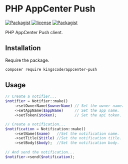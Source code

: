 # PHP AppCenter Push
[![Packagist](https://img.shields.io/packagist/v/kingscode/appcenter-push.svg?colorB=brightgreen)](https://packagist.org/packages/kingscode/appcenter-push)
[![license](https://img.shields.io/github/license/kingscode/appcenter-push.svg?colorB=brightgreen)](https://github.com/kingscode/appcenter-push)
[![Packagist](https://img.shields.io/packagist/dt/kingscode/appcenter-push.svg?colorB=brightgreen)](https://packagist.org/packages/kingscode/appcenter-push)

PHP AppCenter Push client.

## Installation
Require the package.
```sh
composer require kingscode/appcenter-push
```

## Usage

```php
// Create a notifier...
$notifier = Notifier::make()
    ->setOwnerName($ownerName) // Set the owner name.
    ->setAppName($appName)     // Set the app name.
    ->setToken($token);        // Set the api token.

// Create a notification...
$notification = Notification::make()
    ->setName($name)   //Set the notification name.
    ->setTitle($title) //Set the notification title.
    ->setBody($body);  //Set the notification body.
    
// And send the notification...
$notifier->send($notification);
```
